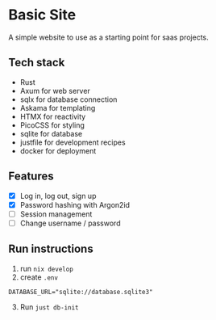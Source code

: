 # Basic Site

A simple website to use as a starting point for saas projects.

## Tech stack

- Rust
- Axum for web server
- sqlx for database connection
- Askama for templating
- HTMX for reactivity
- PicoCSS for styling
- sqlite for database
- justfile for development recipes
- docker for deployment

## Features

- [x] Log in, log out, sign up
- [x] Password hashing with Argon2id
- [ ] Session management
- [ ] Change username / password

## Run instructions

1. run `nix develop`
2. create `.env`

```
DATABASE_URL="sqlite://database.sqlite3"
```

3. Run `just db-init`
